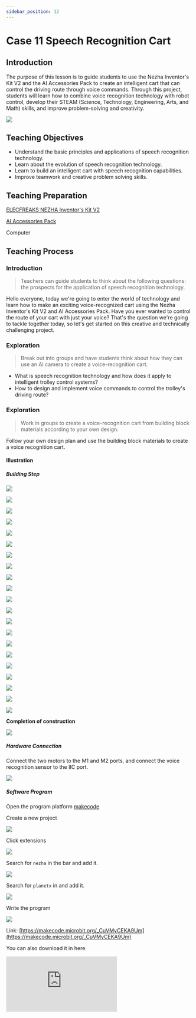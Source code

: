 ```yaml
---
sidebar_position: 12
---
```


# Case 11 Speech Recognition Cart


## Introduction

The purpose of this lesson is to guide students to use the Nezha Inventor's Kit V2 and the AI Accessories Pack to create an intelligent cart that can control the driving route through voice commands. Through this project, students will learn how to combine voice recognition technology with robot control, develop their STEAM (Science, Technology, Engineering, Arts, and Math) skills, and improve problem-solving and creativity.

![](./images/ai-accessories-pack-case-11-01.png)

## Teaching Objectives

- Understand the basic principles and applications of speech recognition technology.
- Learn about the evolution of speech recognition technology.
- Learn to build an intelligent cart with speech recognition capabilities.
- Improve teamwork and creative problem solving skills.

## Teaching Preparation

[ELECFREAKS NEZHA Inventor's Kit V2](https://www.elecfreaks.com/nezha-inventor-s-kit-v2-for-micro-bit.html)

[AI Accessories Pack](https://www.elecfreaks.com/nezha-inventor-s-kit-v2-for-micro-bit.html)

Computer

## Teaching Process

### Introduction

>Teachers can guide students to think about the following questions: the prospects for the application of speech recognition technology.

Hello everyone, today we're going to enter the world of technology and learn how to make an exciting voice-recognized cart using the Nezha Inventor's Kit V2 and AI Accessories Pack. Have you ever wanted to control the route of your cart with just your voice? That's the question we're going to tackle together today, so let's get started on this creative and technically challenging project.

### Exploration

>Break out into groups and have students think about how they can use an AI camera to create a voice-recognition cart.

- What is speech recognition technology and how does it apply to intelligent trolley control systems?
- How to design and implement voice commands to control the trolley's driving route?

### Exploration

>Work in groups to create a voice-recognition cart from building block materials according to your own design.

Follow your own design plan and use the building block materials to create a voice recognition cart.

#### Illustration

##### Building Step


![](./images/ai-accessories-pack-step-11-01.png)

![](./images/ai-accessories-pack-step-11-02.png)

![](./images/ai-accessories-pack-step-11-03.png)

![](./images/ai-accessories-pack-step-11-04.png)

![](./images/ai-accessories-pack-step-11-05.png)

![](./images/ai-accessories-pack-step-11-06.png)

![](./images/ai-accessories-pack-step-11-07.png)

![](./images/ai-accessories-pack-step-11-08.png)

![](./images/ai-accessories-pack-step-11-09.png)

![](./images/ai-accessories-pack-step-11-10.png)

![](./images/ai-accessories-pack-step-11-11.png)

![](./images/ai-accessories-pack-step-11-12.png)

![](./images/ai-accessories-pack-step-11-13.png)

![](./images/ai-accessories-pack-step-11-14.png)

![](./images/ai-accessories-pack-step-11-15.png)

![](./images/ai-accessories-pack-step-11-16.png)

![](./images/ai-accessories-pack-step-11-17.png)

![](./images/ai-accessories-pack-step-11-18.png)

![](./images/ai-accessories-pack-step-11-19.png)

![](./images/ai-accessories-pack-step-11-20.png)

![](./images/ai-accessories-pack-step-11-21.png)

**Completion of construction**

![](./images/ai-accessories-pack-case-01-01.png)

##### Hardware Connection

Connect the two motors to the M1 and M2 ports, and connect the voice recognition sensor to the IIC port.

 ![](./images/ai-accessories-pack-case-11-02.png)

##### Software Program

Open the program platform [makecode](https://makecode.microbit.org/#)

Create a new project

![](./images/ai-accessories-pack-case-01-03.png)

Click extensions

![](./images/ai-accessories-pack-case-01-04.png)

Search for `nezha` in the bar and add it.

![](./images/ai-accessories-pack-case-01-06.png)

Search for `planetx` in and add it.

![](./images/ai-accessories-pack-case-01-07.png)

Write the program

![](./images/ai-accessories-pack-case-11-08.png)


Link: [https://makecode.microbit.org/_CuVMyCEKA9Um](https://makecode.microbit.org/_CuVMyCEKA9Um)

You can also download it in here.

<div
    style={{
        position: 'relative',
        paddingBottom: '60%',
        overflow: 'hidden',
    }}
>
    <iframe
        src="https://makecode.microbit.org/_CuVMyCEKA9Um"
        frameborder="0"
        sandbox="allow-popups allow-forms allow-scripts allow-same-origin"
        style={{
            position: 'absolute',
            width: '100%',
            height: '100%',
        }}
    />
</div>


### Teamwork and Presentation

Students are divided into small groups and work together to create and program cases.

Students are encouraged to cooperate, communicate, and share their experiences with each other.

Each group has the opportunity to present the cases they have produced to the other groups.

#### Sample case effect

The trolley's route can be controlled by voice.

![](./images/ai-accessories-pack-case-11.gif)

### Reflection

>Share in groups so that students in each group can share their production process and insights, summarize the problems and solutions they encountered, and evaluate their strengths and weaknesses.

### Expanding Knowledge

*** The evolution of speech recognition technology ***

The development of speech recognition technology dates back to the mid-20th century and has gone through several phases and major breakthroughs, the following are the major milestones in its development:

1950s and 1960s:

Early speech recognition research focused on the fundamentals of simulating sound and the extraction of acoustic features.
In 1952, Bell Labs researchers Davis and Biddulph developed the world's first speech recognition system, Audrey, which was capable of recognizing numbers.
1970s and 1980s:

This period saw significant advances in speech recognition technology, including more sophisticated acoustic feature extraction methods and pattern matching algorithms.
The Hidden Markov Model (HMM) was introduced and became the standard in speech recognition.
In 1971, IBM researchers developed Shoebox, the first commercial speech recognition system for recognizing numbers.
1990s:

As computer performance increased and more research was invested, the accuracy of speech recognition improved significantly.
Statistical language models are introduced to improve the contextual understanding of recognition results.
More commercially available speech recognition systems appear for use in telephone systems and automated customer service.
Early 21st century:

A major breakthrough in speech recognition occurs with the rise of deep learning techniques. Deep neural networks (DNNs) were used for acoustic modeling, greatly improving accuracy.
In 2009, Microsoft introduced the Xbox Kinect, a system with speech recognition capabilities, marking the adoption of speech recognition technology in consumer electronics.
Recent years:

Since the 2010s, the further development of deep learning techniques and the availability of big data have led to huge breakthroughs in speech recognition.
Cloud computing and artificial intelligence platforms (e.g., Amazon's Alexa, Apple's Siri, Google's Google Assistant, etc.) have made speech recognition a common technology in daily life for smart assistants, smart homes, car navigation, and other areas.
Open source projects (e.g., CMU Sphinx, Kaldi, etc.) and cloud-based APIs have made it easier for developers to build and integrate speech recognition features.
Overall, the evolution of speech recognition technology has gone through a number of key periods, from the early days of acoustic feature extraction to the introduction of Hidden Markov Models to the application of Deep Learning, which has continued to improve accuracy and usability and become an integral part of modern technology. In the future, as technology continues to evolve, speech recognition technology will continue to play an important role in various fields.
